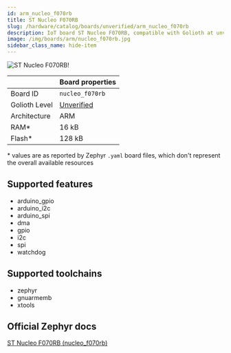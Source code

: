 ```yaml
---
id: arm_nucleo_f070rb
title: ST Nucleo F070RB
slug: /hardware/catalog/boards/unverified/arm_nucleo_f070rb
description: IoT board ST Nucleo F070RB, compatible with Golioth at unverified level.
image: /img/boards/arm/nucleo_f070rb.jpg
sidebar_class_name: hide-item
---
```


[//]: # (This is an auto-generated file, do not edit! Changes to it will be lost upon re-generation)

![ST Nucleo F070RB!](/img/boards/arm/nucleo_f070rb.jpg "ST Nucleo F070RB")

|                | Board properties     |
| -------------  | -------------------- |
| Board ID       | `nucleo_f070rb` |
| Golioth Level  | [Unverified](/hardware#unverified-boards) |
| Architecture   | ARM |
| RAM*           | 16 kB |
| Flash*         | 128 kB |

\* values are as reported by Zephyr `.yaml` board files, which don't represent the overall available resources



## Supported features

* arduino_gpio
* arduino_i2c
* arduino_spi
* dma
* gpio
* i2c
* spi
* watchdog

## Supported toolchains

* zephyr
* gnuarmemb
* xtools

## Official Zephyr docs

[ST Nucleo F070RB (nucleo_f070rb)](https://docs.zephyrproject.org/latest/boards/arm/nucleo_f070rb/doc/index.html)
